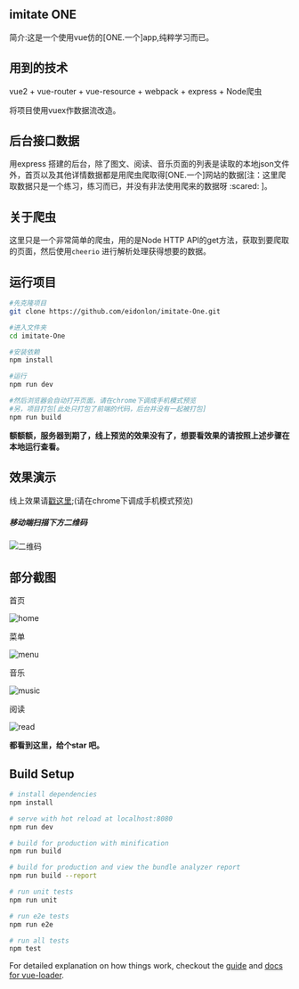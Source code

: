 
## imitate ONE

简介:这是一个使用vue仿的[ONE.一个]app,纯粹学习而已。

## 用到的技术

vue2 + vue-router + vue-resource + webpack + express + Node爬虫

将项目使用vuex作数据流改造。

## 后台接口数据

​用express 搭建的后台，除了图文、阅读、音乐页面的列表是读取的本地json文件外，首页以及其他详情数据都是用爬虫爬取得[ONE.一个]网站的数据[注：这里爬取数据只是一个练习，练习而已，并没有非法使用爬来的数据呀 :scared:  ]。

## 关于爬虫

这里只是一个非常简单的爬虫，用的是Node HTTP API的get方法，获取到要爬取的页面，然后使用`cheerio` 进行解析处理获得想要的数据。

## 运行项目

``` bash
#先克隆项目
git clone https://github.com/eidonlon/imitate-One.git

#进入文件夹
cd imitate-One

#安装依赖
npm install

#运行
npm run dev

#然后浏览器会自动打开页面，请在chrome下调成手机模式预览
#另，项目打包[此处只打包了前端的代码，后台并没有一起被打包]
npm run build
```
**额额额，服务器到期了，线上预览的效果没有了，想要看效果的请按照上述步骤在本地运行查看。**

## 效果演示

线上效果请[戳这里](https://imitateone-ailidan.rhcloud.com/#/);(请在chrome下调成手机模式预览)


##### 移动端扫描下方二维码
![二维码](https://github.com/eidonlon/imitate-One/blob/master/static/images/link.png)

## 部分截图

首页

![home](https://github.com/eidonlon/imitate-One/blob/master/static/images/home.jpg)


菜单

![menu](https://github.com/eidonlon/imitate-One/blob/master/static/images/menu.jpg)


音乐

![music](https://github.com/eidonlon/imitate-One/blob/master/static/images/music.jpg)


阅读

![read](https://github.com/eidonlon/imitate-One/blob/master/static/images/read.jpg)

**都看到这里，给个star 吧。**


## Build Setup

``` bash
# install dependencies
npm install

# serve with hot reload at localhost:8080
npm run dev

# build for production with minification
npm run build

# build for production and view the bundle analyzer report
npm run build --report

# run unit tests
npm run unit

# run e2e tests
npm run e2e

# run all tests
npm test
```

For detailed explanation on how things work, checkout the [guide](http://vuejs-templates.github.io/webpack/) and [docs for vue-loader](http://vuejs.github.io/vue-loader).
